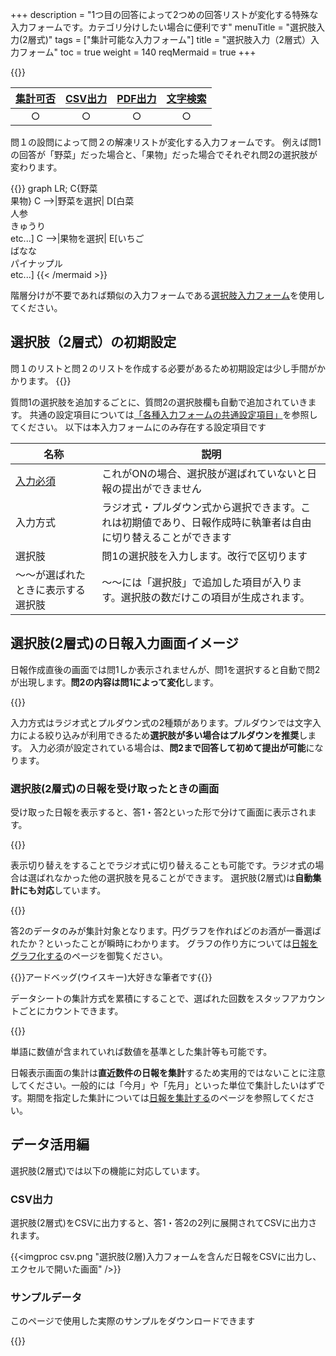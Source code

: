 +++
description = "1つ目の回答によって2つめの回答リストが変化する特殊な入力フォームです。カテゴリ分けしたい場合に便利です"
menuTitle = "選択肢入力(2層式)"
tags = ["集計可能な入力フォーム"]
title = "選択肢入力（2層式）入力フォーム"
toc = true
weight = 140
reqMermaid = true
+++

{{<icatch filename="select-step" msg="Q1の答によって Q2の選択が変化" title="選択肢ステップ入力フォーム" desc="選択肢（2層)を使った日報テンプレートの例" fontsize="30px" alice="ok" >}}

|[集計可否](/report/analytics/)|[CSV出力](/report/analytics/csv/)|[PDF出力](/report/read/pdf/)|[文字検索](/report/read/list/)|
|:---:|:---:|:---:|:---:|
|○|○|○|○|

問１の設問によって問２の解凍リストが変化する入力フォームです。
例えば問1の回答が「野菜」だった場合と、「果物」だった場合でそれぞれ問2の選択肢が変わります。

{{<mermaid align="center">}}
graph LR;
    C{野菜<br>果物}
    C -->|野菜を選択| D[白菜<br>人参<br>きゅうり<br>etc...]
    C -->|果物を選択| E[いちご<br>ばなな<br>パイナップル<br>etc...]
{{< /mermaid >}}

階層分けが不要であれば類似の入力フォームである[選択肢入力フォーム](/org/groupsetting/template/select/)を使用してください。

## 選択肢（2層式）の初期設定

問１のリストと問２のリストを作成する必要があるため初期設定は少し手間がかかります。
{{<appscreen filename="template" title="テンプレート編集" desc="選択肢二槽式の初期設定" >}}

質問1の選択肢を追加するごとに、質問2の選択肢欄も自動で追加されていきます。
共通の設定項目については[「各種入力フォームの共通設定項目」]((/org/groupsetting/template/make/#common_setting))を参照してください。
以下は本入力フォームにのみ存在する設定項目です

|名称|説明|
|---|---|
|[入力必須](/blog/required/)|これがONの場合、選択肢が選ばれていないと日報の提出ができません|
|入力方式|ラジオ式・プルダウン式から選択できます。これは初期値であり、日報作成時に執筆者は自由に切り替えることができます|
|選択肢|問1の選択肢を入力します。改行で区切ります|
|〜〜が選ばれたときに表示する選択肢|〜〜には「選択肢」で追加した項目が入ります。選択肢の数だけこの項目が生成されます。|

## 選択肢(2層式)の日報入力画面イメージ

日報作成直後の画面では問1しか表示されませんが、問1を選択すると自動で問2が出現します。**問2の内容は問1によって変化**します。

{{<appscreen filename="input" title="選択肢入力フォームの入力画面" desc="問1の選択によって問2の解凍リストが変化します" >}}


入力方式はラジオ式とプルダウン式の2種類があります。プルダウンでは文字入力による絞り込みが利用できるため**選択肢が多い場合はプルダウンを推奨**します。
入力必須が設定されている場合は、**問2まで回答して初めて提出が可能**になります。

### 選択肢(2層式)の日報を受け取ったときの画面

受け取った日報を表示すると、答1・答2といった形で分けて画面に表示されます。

{{<appscreen filename="post" title="日報の受信" desc="受け取った日報を表示する。問1・問2のように分けて表示される" >}}


表示切り替えをすることでラジオ式に切り替えることも可能です。ラジオ式の場合は選ばれなかった他の選択肢を見ることができます。
選択肢(2層式)は**自動集計にも対応**しています。

{{<appscreen filename="charts" title="選択肢入力フォームの入力画面" desc="問1の選択によって問2の解凍リストが変化します" >}}

答2のデータのみが集計対象となります。円グラフを作ればどのお酒が一番選ばれたか？といったことが瞬時にわかります。
グラフの作り方については[日報をグラフ化する](/report/analytics/chart/)のページを御覧ください。


{{<alice pos="right" icon="please">}}アードベッグ(ウイスキー)大好きな筆者です{{</alice>}}

データシートの集計方式を累積にすることで、選ばれた回数をスタッフアカウントごとにカウントできます。

{{<appscreen filename="totaling" title="選択肢の選ばれた回数を集計" desc="選択肢が何回選ばれたのかをスタッフアカウントごとに集計できます。" >}}

単語に数値が含まれていれば数値を基準とした集計等も可能です。

日報表示画面の集計は**直近数件の日報を集計**するため実用的ではないことに注意してください。一般的には「今月」や「先月」といった単位で集計したいはずです。期間を指定した集計については[日報を集計する](/report/analytics/transition/)のページを参照してください。




## データ活用編

選択肢(2層式)では以下の機能に対応しています。


### CSV出力

選択肢(2層式)をCSVに出力すると、答1・答2の2列に展開されてCSVに出力されます。

{{<imgproc csv.png "選択肢(2層)入力フォームを含んだ日報をCSVに出力し、エクセルで開いた画面" />}}

### サンプルデータ

このページで使用した実際のサンプルをダウンロードできます

{{<attachments style="orange" />}}
